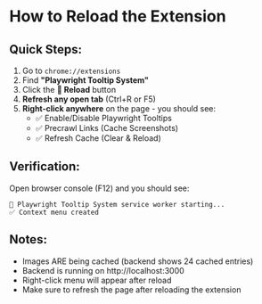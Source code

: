# How to Reload the Extension

## Quick Steps:
1. Go to `chrome://extensions`
2. Find **"Playwright Tooltip System"**
3. Click the **🔄 Reload** button
4. **Refresh any open tab** (Ctrl+R or F5)
5. **Right-click anywhere** on the page - you should see:
   - ✅ Enable/Disable Playwright Tooltips
   - ✅ Precrawl Links (Cache Screenshots)
   - ✅ Refresh Cache (Clear & Reload)

## Verification:
Open browser console (F12) and you should see:
```
🚀 Playwright Tooltip System service worker starting...
✅ Context menu created
```

## Notes:
- Images ARE being cached (backend shows 24 cached entries)
- Backend is running on http://localhost:3000
- Right-click menu will appear after reload
- Make sure to refresh the page after reloading the extension

